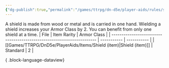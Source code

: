 ```yaml
---
{"dg-publish":true,"permalink":"/games/ttrpg/dn-d5e/player-aids/rules/shields/","tags":["TTRPG/DND/5e","Rules"],"noteIcon":""}
---
```



A shield is made from wood or metal and is carried in one hand. Wielding a shield increases your Armor Class by 2. You can benefit from only one shield at a time.
| File                                                                   | Item Rarity | Armor Class |
| ---------------------------------------------------------------------- | ----------- | ----------- |
| [[Games/TTRPG/DnD5e/PlayerAids/Items/Shield (item)\|Shield (item)]] | Standard    | 2           |

{ .block-language-dataview}
